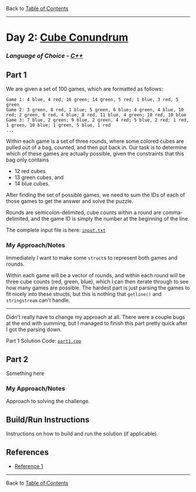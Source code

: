 Back to [Table of Contents](../README.md#table-of-contents)

---

# Day 2: [Cube Conundrum](https://adventofcode.com/2023/day/2)

### *Language of Choice - [C++](https://https://cplusplus.com/)*

## Part 1

We are given a set of 100 games, which are formatted as follows:
```text
Game 1: 4 blue, 4 red, 16 green; 14 green, 5 red; 1 blue, 3 red, 5 green
Game 2: 3 green, 8 red, 1 blue; 5 green, 6 blue; 4 green, 4 blue, 10 red; 2 green, 6 red, 4 blue; 8 red, 11 blue, 4 green; 10 red, 10 blue
Game 3: 7 blue, 2 green; 9 blue, 2 green, 4 red; 5 blue, 2 red; 1 red, 1 green, 10 blue; 1 green, 5 blue, 1 red
...
```
Within each game is a set of three rounds, where some colored cubes are pulled out of a bag, counted, and then put back in. Our task is to determine which of these games are actually possible, given the constraints that this bag only contains
- 12 red cubes
- 13 green cubes, and 
- 14 blue cubes.

After finding the set of possible games, we need to sum the IDs of each of those games to get the answer and solve the puzzle.

Rounds are semicolon-delimited, cube counts within a round are comma-delimited, and the game ID is simply the number at the beginning of the line.

The complete input file is here: [`input.txt`](input.txt)

### My Approach/Notes

Immediately I want to make some `struct`s to represent both games and rounds.

Within each game will be a vector of rounds, and within each round will be three cube counts (red, green, blue), which I can then iterate through to see how many games are possible. The hardest part is just parsing the games to fit nicely into these structs, but this is nothing that `getline()` and `stringstream` can't handle.

---

Didn't really have to change my approach at all. There were a couple bugs at the end with summing,
but I managed to finish this part pretty quick after I got the parsing down.

Part 1 Solution Code: [`part1.cpp`](part1.cpp)

## Part 2

Something here

### My Approach/Notes

Approach to solving the challenge.

## Build/Run Instructions

Instructions on how to build and run the solution (if applicable).

## References

- [Reference 1](https://www.example.com)

---

Back to [Table of Contents](../README.md#table-of-contents)